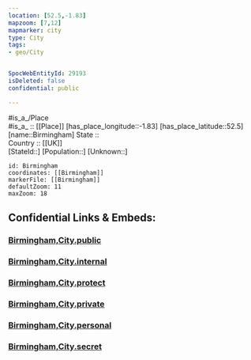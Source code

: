 ```yaml
---
location: [52.5,-1.83] 
mapzoom: [7,12] 
mapmarker: city 
type: City
tags:
- geo/City


SpocWebEntityId: 29193
isDeleted: false
confidential: public

---
```

#is_a_/Place  
#is_a_ :: [[Place]] 
[has_place_longitude::-1.83] 
[has_place_latitude::52.5] 
[name::Birmingham] 
State ::  
Country :: [[UK]]  
[StateId::] 
[Population::] 
[Unknown::] 


```leaflet
id: Birmingham
coordinates: [[Birmingham]] 
markerFile: [[Birmingham]] 
defaultZoom: 11 
maxZoom: 18
```


## Confidential Links & Embeds: 

### [Birmingham,City.public](/_public/\Earth\Continent\Europe\Europe~North\UK\England\Regions~England\West_Midlands,Region\Birmingham,County\cities~BirminghamBirmingham,City.public.md) 

### [Birmingham,City.internal](/_internal/\Earth\Continent\Europe\Europe~North\UK\England\Regions~England\West_Midlands,Region\Birmingham,County\cities~BirminghamBirmingham,City.internal.md) 

### [Birmingham,City.protect](/_protect/\Earth\Continent\Europe\Europe~North\UK\England\Regions~England\West_Midlands,Region\Birmingham,County\cities~BirminghamBirmingham,City.protect.md) 

### [Birmingham,City.private](/_private/\Earth\Continent\Europe\Europe~North\UK\England\Regions~England\West_Midlands,Region\Birmingham,County\cities~BirminghamBirmingham,City.private.md) 

### [Birmingham,City.personal](/_personal/\Earth\Continent\Europe\Europe~North\UK\England\Regions~England\West_Midlands,Region\Birmingham,County\cities~BirminghamBirmingham,City.personal.md) 

### [Birmingham,City.secret](/_secret/\Earth\Continent\Europe\Europe~North\UK\England\Regions~England\West_Midlands,Region\Birmingham,County\cities~BirminghamBirmingham,City.secret.md)


